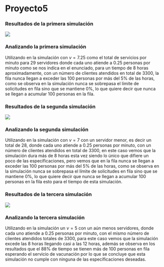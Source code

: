 # Proyecto5

### Resultados de la primera simulación

![](https://github.com/MigueZamo98/Proyecto4/blob/main/simu1.png)

### Analizando la primera simulación

Utilizando en la simulación con $\nu = 7.25$ como el total de servicios por minuto para 29 servidores donde cada uno atiende a 0.25 personas por minuto como se nos indica en el enunciado, para un tiempo de 8 horas aproximadamente, con un número de clientes atendidos en total de 3300, la fila nunca llegan a exceder las 100 personas por más del 5% de las horas, como se observa en la simulación nunca se sobrepasa el límite de solicitudes en fila sino que se mantiene 0%, lo que quiere decir que nunca se llegan a acumular 100 personas en la fila.

### Resultados de la segunda simulación

![](https://github.com/MigueZamo98/Proyecto4/blob/main/simu2.png)

### Analizando la segunda simulación

Utilizando en la simulación con $\nu = 7$ con un servidor menor, es decir un total de 28,  donde cada uno atiende a 0.25 personas por minuto, con un número de clientes atendidos en total de 3300, en este caso vemos que la simulación dura más de 8 horas esta vez siendo lo único que difiere un poco de las específicaciones, pero vemos que en la fila nunca se llegan a exceder las 100 personas por más del 5% de las horas, como se observa en la simulación nunca se sobrepasa el límite de solicitudes en fila sino que se mantiene 0%, lo que quiere decir que nunca se llegan a acumular 100 personas en la fila esto para el tiempo de esta simulación.

### Resultados de la tercera simulación

![](https://github.com/MigueZamo98/Proyecto4/blob/main/simu3.png)

### Analizando la tercera simulación

Utilizando en la simulación un $\nu = 5$ con un aún menos servidores, donde cada uno atiende a 0.25 personas por minuto, con el mismo número de clientes atendidos totales de 3300, para este caso vemos que la simulación excede las 8 horas llegando casi a las 12 horas, además se observa en los resultados que el 88% de tiempo se tienen más de 100 personas en fila esperando el servicio de vacunación por lo que se concluye que esta simulación no cumple con ninguna de las específicaciones deseadas.
